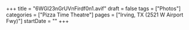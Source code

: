 +++
title = "6WGI23nGrUVnFirdf0n1.avif"
draft = false
tags = ["Photos"]
categories = ["Pizza Time Theatre"]
pages = ["Irving, TX (2521 W Airport Fwy)"]
startDate = ""
+++
